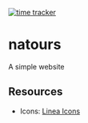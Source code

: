 [![time tracker](https://wakatime.com/badge/github/ZobairQ/natours.svg)](https://wakatime.com/badge/github/ZobairQ/natours)

# natours

A simple website

## Resources

- Icons: [Linea Icons](https://linea.io/)